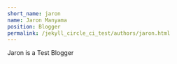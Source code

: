 ```yaml
---
short_name: jaron
name: Jaron Manyama
position: Blogger
permalink: /jekyll_circle_ci_test/authors/jaron.html
---
```

Jaron is a Test Blogger